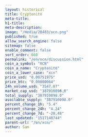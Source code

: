 ```yaml
---
layout: historical
title: Cryptonite
meta-title: 
h1-title: 
meta-description: 
image: "/media/20483/xcn.png"
published: true
allow_search_engine: false
sitemap: false
enable_comment: false
sort_order: 660
permalink: "/en/xcn/discussion.html"
coin_a_symbol: "XCN"
coin_a_name: "Cryptonite"
coin_a_lower_case: "xcn"
price_usd: "0.00751975"
price_btc: "0.00000064"
24h_volume_usd: "3547.07"
market_cap_usd: "387910098.0"
total_supply: "387910098.0"
available_supply: "387910098.0"
percent_change_1h: "5.4"
percent_change_24h: "4.24"
percent_change_7d: "-20.48"
last_updated: "1517140744"
parent-url: "/en/xcn/"
author: Sam
---
```


